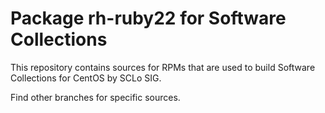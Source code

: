 # Package rh-ruby22 for Software Collections

This repository contains sources for RPMs that are used
to build Software Collections for CentOS by SCLo SIG.

Find other branches for specific sources.
